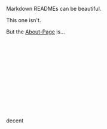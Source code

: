 Markdown READMEs can be beautiful.

This one isn't.

But the [About-Page](http://htmlpreview.github.io/?https://github.com/TheRDavid/YJou/blob/master/mybrainspace/About) is...
<br /><br /><br /><br /><br /><br /><br /><br /><br /><br /><br /><br /><br /><br />
decent
